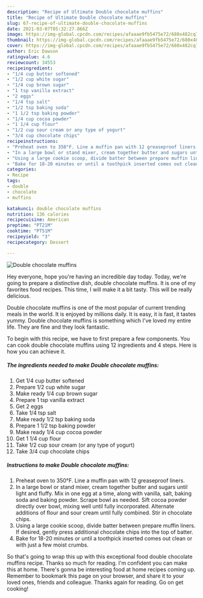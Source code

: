 ```yaml
---
description: "Recipe of Ultimate Double chocolate muffins"
title: "Recipe of Ultimate Double chocolate muffins"
slug: 67-recipe-of-ultimate-double-chocolate-muffins
date: 2021-03-07T05:32:27.866Z
image: https://img-global.cpcdn.com/recipes/afaaae9fb5475e72/680x482cq70/double-chocolate-muffins-recipe-main-photo.jpg
thumbnail: https://img-global.cpcdn.com/recipes/afaaae9fb5475e72/680x482cq70/double-chocolate-muffins-recipe-main-photo.jpg
cover: https://img-global.cpcdn.com/recipes/afaaae9fb5475e72/680x482cq70/double-chocolate-muffins-recipe-main-photo.jpg
author: Eric Dawson
ratingvalue: 4.6
reviewcount: 34553
recipeingredient:
- "1/4 cup butter softened"
- "1/2 cup white sugar"
- "1/4 cup brown sugar"
- "1 tsp vanilla extract"
- "2 eggs"
- "1/4 tsp salt"
- "1/2 tsp baking soda"
- "1 1/2 tsp baking powder"
- "1/4 cup cocoa powder"
- "1 1/4 cup flour"
- "1/2 cup sour cream or any type of yogurt"
- "3/4 cup chocolate chips"
recipeinstructions:
- "Preheat oven to 350°F. Line a muffin pan with 12 greaseproof liners."
- "In a large bowl or stand mixer, cream together butter and sugars until light and fluffy. Mix in one egg at a time, along with vanilla, salt, baking soda and baking powder. Scrape bowl as needed. Sift cocoa powder directly over bowl, mixing well until fully incorporated. Alternate additions of flour and sour cream until fully combined. Stir in chocolate chips."
- "Using a large cookie scoop, divide batter between prepare muffin liners. If desired, gently press additional chocolate chips into the top of batter."
- "Bake for 18-20 minutes or until a toothpick inserted comes out clean or with just a few moist crumbs."
categories:
- Recipe
tags:
- double
- chocolate
- muffins

katakunci: double chocolate muffins 
nutrition: 136 calories
recipecuisine: American
preptime: "PT21M"
cooktime: "PT51M"
recipeyield: "3"
recipecategory: Dessert

---
```



![Double chocolate muffins](https://img-global.cpcdn.com/recipes/afaaae9fb5475e72/680x482cq70/double-chocolate-muffins-recipe-main-photo.jpg)

Hey everyone, hope you're having an incredible day today. Today, we're going to prepare a distinctive dish, double chocolate muffins. It is one of my favorites food recipes. This time, I will make it a bit tasty. This will be really delicious.

Double chocolate muffins is one of the most popular of current trending meals in the world. It is enjoyed by millions daily. It is easy, it is fast, it tastes yummy. Double chocolate muffins is something which I've loved my entire life. They are fine and they look fantastic.




To begin with this recipe, we have to first prepare a few components. You can cook double chocolate muffins using 12 ingredients and 4 steps. Here is how you can achieve it.

<!--inarticleads1-->

##### The ingredients needed to make Double chocolate muffins:

1. Get 1/4 cup butter softened
1. Prepare 1/2 cup white sugar
1. Make ready 1/4 cup brown sugar
1. Prepare 1 tsp vanilla extract
1. Get 2 eggs
1. Take 1/4 tsp salt
1. Make ready 1/2 tsp baking soda
1. Prepare 1 1/2 tsp baking powder
1. Make ready 1/4 cup cocoa powder
1. Get 1 1/4 cup flour
1. Take 1/2 cup sour cream (or any type of yogurt)
1. Take 3/4 cup chocolate chips




<!--inarticleads2-->

##### Instructions to make Double chocolate muffins:

1. Preheat oven to 350°F. Line a muffin pan with 12 greaseproof liners.
1. In a large bowl or stand mixer, cream together butter and sugars until light and fluffy. Mix in one egg at a time, along with vanilla, salt, baking soda and baking powder. Scrape bowl as needed. Sift cocoa powder directly over bowl, mixing well until fully incorporated. Alternate additions of flour and sour cream until fully combined. Stir in chocolate chips.
1. Using a large cookie scoop, divide batter between prepare muffin liners. If desired, gently press additional chocolate chips into the top of batter.
1. Bake for 18-20 minutes or until a toothpick inserted comes out clean or with just a few moist crumbs.




So that's going to wrap this up with this exceptional food double chocolate muffins recipe. Thanks so much for reading. I'm confident you can make this at home. There's gonna be interesting food at home recipes coming up. Remember to bookmark this page on your browser, and share it to your loved ones, friends and colleague. Thanks again for reading. Go on get cooking!
